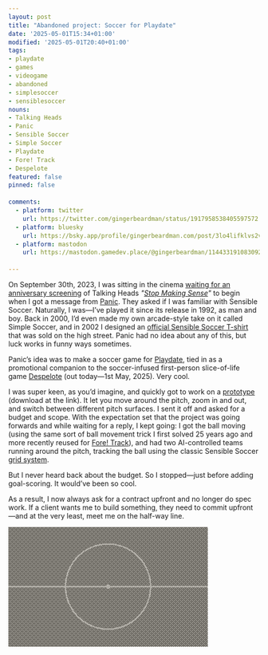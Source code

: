 ```yaml
---
layout: post
title: "Abandoned project: Soccer for Playdate"
date: '2025-05-01T15:34+01:00'
modified: '2025-05-01T20:40+01:00'
tags:
- playdate
- games
- videogame
- abandoned
- simplesoccer
- sensiblesoccer
nouns:
- Talking Heads
- Panic
- Sensible Soccer
- Simple Soccer
- Playdate
- Fore! Track
- Despelote
featured: false
pinned: false

comments:
  - platform: twitter
    url: https://twitter.com/gingerbeardman/status/1917958538405597572
  - platform: bluesky
    url: https://bsky.app/profile/gingerbeardman.com/post/3lo4lifklvs2v
  - platform: mastodon
    url: https://mastodon.gamedev.place/@gingerbeardman/114433191083092658

---
```


On September 30th, 2023, I was sitting in the cinema [waiting for an anniversary screening](https://twitter.com/gingerbeardman/status/1708437276756214147) of Talking Heads *"[Stop Making Sense](https://en.wikipedia.org/wiki/Stop_Making_Sense)"* to begin when I got a message from [Panic](https://panic.com). They asked if I was familiar with Sensible Soccer. Naturally, I was—I’ve played it since its release in 1992, as man and boy. Back in 2000, I’d even made my own arcade-style take on it called Simple Soccer, and in 2002 I designed an [official Sensible Soccer T-shirt](/2002/05/23/sensible-soccer-t-shirt/) that was sold on the high street. Panic had no idea about any of this, but luck works in funny ways sometimes.

Panic’s idea was to make a soccer game for [Playdate](https://play.date), tied in as a promotional companion to the soccer-infused first-person slice-of-life game [Despelote](https://en.wikipedia.org/wiki/Despelote) (out today—1st May, 2025). Very cool.

I was super keen, as you’d imagine, and quickly got to work on a [prototype](https://gingerbeardman.itch.io/prototypes-for-playdate) (download at the link). It let you move around the pitch, zoom in and out, and switch between different pitch surfaces. I sent it off and asked for a budget and scope. With the expectation set that the project was going forwards and while waiting for a reply, I kept going: I got the ball moving (using the same sort of ball movement trick I first solved 25 years ago and more recently reused for [Fore! Track](/2023/06/26/ball-und-panzer-golf-making-a-playdate-game-in-a-week/)), and had two AI-controlled teams running around the pitch, tracking the ball using the classic Sensible Soccer [grid system](https://readonlymemory.com/the-making-of-sensible-soccer/).

But I never heard back about the budget. So I stopped—just before adding goal-scoring. It would’ve been so cool.

As a result, I now always ask for a contract upfront and no longer do spec work. If a client wants me to build something, they need to commit upfront—and at the very least, meet me on the half-way line.

![IMG](/images/posts/soccer-playdate.gif#playdate)
